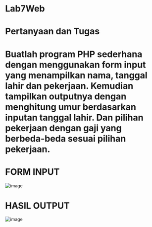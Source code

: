 # Lab7Web

# Pertanyaan dan Tugas 

# Buatlah program PHP sederhana dengan menggunakan form input yang menampilkan nama, tanggal lahir dan pekerjaan. Kemudian tampilkan outputnya dengan menghitung umur berdasarkan inputan tanggal lahir. Dan pilihan pekerjaan dengan gaji yang berbeda-beda sesuai pilihan pekerjaan.

# FORM INPUT
![image](https://github.com/RianFauza/Lab7Web/assets/115771479/f887bd09-336f-40b3-9ae6-fdf7e828f85e)

# HASIL OUTPUT
![image](https://github.com/RianFauza/Lab7Web/assets/115771479/1beca614-5419-4f4d-9060-e7c4a89a7965)
